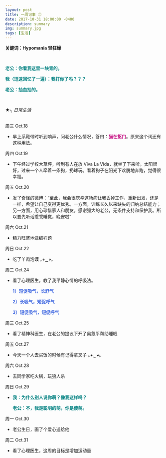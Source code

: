 ```yaml
---
layout: post
title: 一周记事 ㊁
date: 2017-10-31 18:00:00 -0400
description: summary
img: summary.jpg
tags: [生活]
---
```


**关键词：Hypomania 轻狂燥**

<br>

<span style="color:Teal">**老公：你看我这里一块青的。**</span>

<span style="color:Teal">**我（迅速回忆了一遍）：我打你了吗？？？**</span>

<span style="color:Teal">**老公：抽血抽的。**</span>


<br>

★╮ *日常生活*

<br>
周三 Oct.18

- 早上系鞋带时听到响声，问老公什么情况，答曰：<span style="color:MediumVioletRed">**猫在抠门**</span>。原来这个词还有这种用法。

周四 Oct.19

- 下午经过学校大草坪，听到有人在放 Viva La Vida，就坐了下来听。太阳很好，过来一个人牵着一条狗，扔球玩。看着狗子在阳光下欢脱地奔跑，觉得很幸福。

周五 Oct.20

- 发了奇怪的微博：“至此，我会很庆幸这场病让我丢掉工作，重新出发，还是一样，希望让自己变得更优秀。一方面，训练长久以来缺失的归纳总结能力；另一方面，用心珍惜家人和朋友。感谢强大的老公，无条件支持和保护我。所以要先听话乖乖睡觉，晚安啦”
    

周六 Oct.21
- 精力旺盛地做编程题

周日 Oct.22
- 吃了羊肉泡馍 ｡◕‿◕｡

周二 Oct.24

- 看了心理医生，教了我平静心情的呼吸法。

  <span style="color:RoyalBlue"> **1）短促吸气，长舒气**</span>

  <span style="color:RoyalBlue">**2）长吸气，短促呼气**</span>

  <span style="color:RoyalBlue">**3）短促吸气，短促呼气**</span>

周三 Oct.25

- 看了精神科医生，在老公的提议下开了奥氮平帮助睡眠

周五 Oct.27

- 今天一个人去买饭的时候有记得拿叉子 ｡◕‿◕｡

周六 Oct.28

- 去同学家吃火锅，玩狼人杀

周日 Oct.29

- <span style="color:Teal">**我：为什么别人说你萌？像我这样吗？**</span>

  <span style="color:Teal">**老公：不，我是聪明的萌，你是傻萌。**</span>


周一 Oct.30

- 老公生日，画了个爱心送给他 

周二 Oct.31

- 看了心理医生，这周的目标是增加运动量

